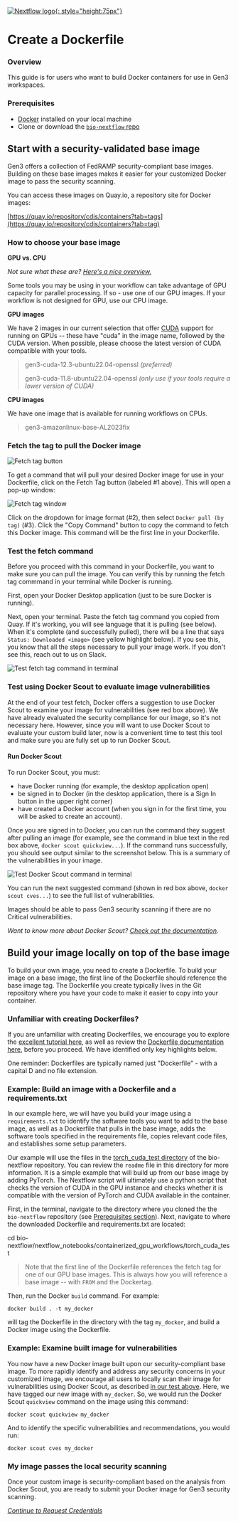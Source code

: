 [![Nextflow logo](img/nextflow.svg){: style="height:75px"}](https://www.nextflow.io/)

# **Create a Dockerfile**

### Overview

This guide is for users who want to build Docker containers for use in Gen3 workspaces.

### Prerequisites

- [Docker](https://www.docker.com/get-started/) installed on your local machine
- Clone or download the [`bio-nextflow` repo](https://github.com/uc-cdis/bio-nextflow/tree/master)

## Start with a security-validated base image

Gen3 offers a collection of FedRAMP security-compliant base images. Building on these base images makes it easier for your customized Docker image to pass the security scanning.

You can access these images on Quay.io, a repository site for Docker images:

[https://quay.io/repository/cdis/containers?tab=tags](https://quay.io/repository/cdis/containers?tab=tag)

### How to choose your base image

**GPU vs. CPU**

*Not sure what these are? [Here's a nice overview.](https://blogs.nvidia.com/blog/whats-the-difference-between-a-cpu-and-a-gpu/)*

Some tools you may be using in your workflow can take advantage of GPU capacity for parallel processing. If so - use one of our GPU images. If your workflow is not designed for GPU, use our CPU image.

**GPU images**

We have 2 images in our current selection that offer [CUDA](https://www.turing.com/kb/understanding-nvidia-cuda) support for running on GPUs -- these have "cuda" in the image name, followed by the CUDA version. When possible, please choose the latest version of CUDA compatible with your tools.

> gen3-cuda-12.3-ubuntu22.04-openssl *(preferred)*
>
> gen3-cuda-11.8-ubuntu22.04-openssl *(only use if your tools require a lower version of CUDA)*

**CPU images**

We have one image that is available for running workflows on CPUs.

> gen3-amazonlinux-base-AL2023fix

### Fetch the tag to pull the Docker image

![Fetch tag button](img/quay-fetch-tag.png)

To get a command that will pull your desired Docker image for use in your Dockerfile, click on the Fetch Tag button (labeled #1 above). This will open a pop-up window:

![Fetch tag window](img/quay-fetch-tag2.png)

Click on the dropdown for image format (#2), then select `Docker pull (by tag)` (#3). Click the "Copy Command" button to copy the command to fetch this Docker image. This command will be the first line in your Dockerfile.

### Test the fetch command

Before you proceed with this command in your Dockerfile, you want to make sure you can pull the image. You can verify this by running the fetch tag commmand in your terminal while Docker is running.

First, open your Docker Desktop application (just to be sure Docker is running).

Next, open your terminal. Paste the fetch tag command you copied from Quay. If it's working, you will see language that it is pulling (see below). When it's complete (and successfully pulled), there will be a line that says `Status: Downloaded <image>` (see yellow highlight below). If you see this, you know that all the steps necessary to pull your image work. If you don't see this, reach out to us on Slack.

![Test fetch tag command in terminal](img/test-fetch-tag.png)

### Test using Docker Scout to evaluate image vulnerabilities

At the end of your test fetch, Docker offers a suggestion to use Docker Scout to examine your image for vulnerabilities (see red box above). We have already evaluated the security compliance for our image, so it's not necessary here. However, since you will want to use Docker Scout to evaluate your custom build later, now is a convenient time to test this tool and make sure you are fully set up to run Docker Scout.

#### Run Docker Scout

To run Docker Scout, you must:

* have Docker running (for example, the desktop application open)
* be signed in to Docker (in the desktop application, there is a Sign In button in the upper right corner)
* have created a Docker account (when you sign in for the first time, you will be asked to create an account).

Once you are signed in to Docker, you can run the command they suggest after pulling an image (for example, see the command in blue text in the red box above, `docker scout quickview...`). If the command runs successfully, you should see output similar to the screenshot below. This is a summary of the vulnerabilities in your image.

![Test Docker Scout command in terminal](img/scout-quickview.png)

You can run the next suggested command (shown in red box above, `docker scout cves...`) to see the full list of vulnerabilities.

Images should be able to pass Gen3 security scanning if there are no Critical vulnerabilities.

*Want to know more about Docker Scout? [Check out the documentation](https://docs.docker.com/scout/quickstart/).*

## Build your image locally on top of the base image

To build your own image, you need to create a Dockerfile. To build your image on a base image, the first line of the Dockerfile should reference the base image tag. The Dockerfile you create typically lives in the Git repository where you have your code to make it easier to copy into your container.

### Unfamiliar with creating Dockerfiles?

If you are unfamiliar with creating Dockerfiles, we encourage you to explore the [excellent tutorial here](https://medium.com/@anshita.bhasin/a-step-by-step-guide-to-create-dockerfile-9e3744d38d11), as well as review the [Dockerfile documentation here](https://docs.docker.com/develop/develop-images/dockerfile_best-practices/), before you proceed. We have identified only key highlights below.

One reminder: Dockerfiles are typically named just "Dockerfile" - with a capital D and no file extension.

### Example: Build an image with a Dockerfile and a requirements.txt

In our example here, we will have you build your image using a `requirements.txt` to identify the software tools you want to add to the base image, as well as a Dockerfile that pulls in the base image, adds the software tools specified in the requirements file, copies relevant code files, and establishes some setup parameters.

Our example will use the files in the [torch_cuda_test directory](https://github.com/uc-cdis/bio-nextflow/tree/master/nextflow_notebooks/containerized_gpu_workflows/torch_cuda_test) of the bio-nextflow repository. You can review the `readme` file in this directory for more information. It is a simple example that will build up from our base image by adding PyTorch. The Nextflow script will ultimately use a python script that checks the version of CUDA in the GPU instance and checks whether it is compatible with the version of PyTorch and CUDA available in the container.

First, in the terminal, navigate to the directory where you cloned the the `bio-nextflow` repository (see [Prerequisites section](#prerequisites)). Next, navigate to where the downloaded Dockerfile and requirements.txt are located:

>>>
cd bio-nextflow/nextflow_notebooks/containerized_gpu_workflows/torch_cuda_test
>>>

> Note that the first line of the Dockerfile references the fetch tag for one of our GPU base images. This is always how you will reference a base image -- with `FROM` and the Dockertag.

Then, run the Docker `build` command. For example:

`docker build . -t my_docker`

will tag the Dockerfile in the directory with the tag `my_docker`, and build a Docker image using the Dockerfile.

### Example: Examine built image for vulnerabilities

You now have a new Docker image built upon our security-compliant base image. To more rapidly identify and address any security concerns in your customized image, we encourage all users to locally scan their image for vulnerabilities using Docker Scout, as described [in our test above](#test-using-docker-scout-to-evaluate-image-vulnerabilities). Here, we have tagged our new image with `my_docker`. So, we would run the Docker Scout `quickview` command on the image using this command:

`docker scout quickview my_docker`

And to identify the specific vulnerabilities and recommendations, you would run:

`docker scout cves my_docker`

### My image passes the local security scanning

Once your custom image is security-compliant based on the analysis from Docker Scout, you are ready to submit your Docker image for Gen3 security scanning.

[*Continue to Request Credentials*](./nextflow-request-creds.md)
